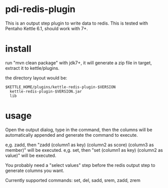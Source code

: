 pdi-redis-plugin
====================

This is an output step plugin to write data to redis. This is tested with Pentaho Kettle 6.1, should work with 7+.

install
====================

run "mvn clean package" with jdk7+, it will generate a zip file in target, extract it to kettle/plugins.

the directory layout would be:
```
$KETTLE_HOME/plugins/kettle-redis-plugin-$VERSION
  kettle-redis-plugin-$VERSION.jar
  lib
```

usage
====================

Open the output dialog, type in the command, then the columns will be automatically appended and generate the command to execute.

 e,g. zadd, then "zadd (column1 as key) (column2 as score) (column3 as member)" will be executed.
 e,g. set, then "set (column1 as key) (column2 as value)" will be executed.

You probably need a "select values" step before the redis output step to generate columns you want.

Currently supported commands: set, del, sadd, srem, zadd, zrem
